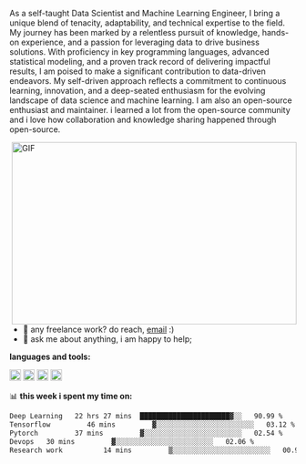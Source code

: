 As a self-taught Data Scientist and Machine Learning Engineer, I bring a unique blend of tenacity, adaptability, and technical expertise to the field. My journey has been marked by a relentless pursuit of knowledge, hands-on experience, and a passion for leveraging data to drive business solutions. With proficiency in key programming languages, advanced statistical modeling, and a proven track record of delivering impactful results, I am poised to make a significant contribution to data-driven endeavors. My self-driven approach reflects a commitment to continuous learning, innovation, and a deep-seated enthusiasm for the evolving landscape of data science and machine learning.
I am also an open-source enthusiast and maintainer. i learned a lot from the open-source community and i love how collaboration and knowledge sharing happened through open-source.


  <img align="right" alt="GIF" src="https://github.com/abhisheknaiidu/abhisheknaiidu/blob/master/code.gif?raw=true" width="500" height="320" />
  
- 💼 any freelance work? do reach, [email](mailto:zaheerh4ck3r@gmail.com) :)
- 💬 ask me about anything, i am happy to help;

**languages and tools:**  

<code><img height="20" src="https://pytorch.org/assets/images/pytorch-logo.png" alt="PyTorch Logo"></code>
<code><img height="20" src="https://www.python.org/static/community_logos/python-logo-master-v3-TM.png" alt="Python Logo"></code>
<code><img height="20" src="https://cdn-icons-png.flaticon.com/512/9831/9831299.png" alt="NLP"></code>
<code><img height="20" src="https://upload.wikimedia.org/wikipedia/commons/thumb/3/35/Tux.svg/1200px-Tux.svg.png" alt="Linux Logo"></code>

📊 **this week i spent my time on:**
<!--START_SECTION:waka-->

```txt
Deep Learning   22 hrs 27 mins  ██████████████████████▓░░   90.99 %
Tensorflow         46 mins         ▓░░░░░░░░░░░░░░░░░░░░░░░░   03.12 %
Pytorch         37 mins         ▓░░░░░░░░░░░░░░░░░░░░░░░░   02.54 %
Devops   30 mins         ▓░░░░░░░░░░░░░░░░░░░░░░░░   02.06 %
Research work          14 mins         ▒░░░░░░░░░░░░░░░░░░░░░░░░   00.96 %
```

